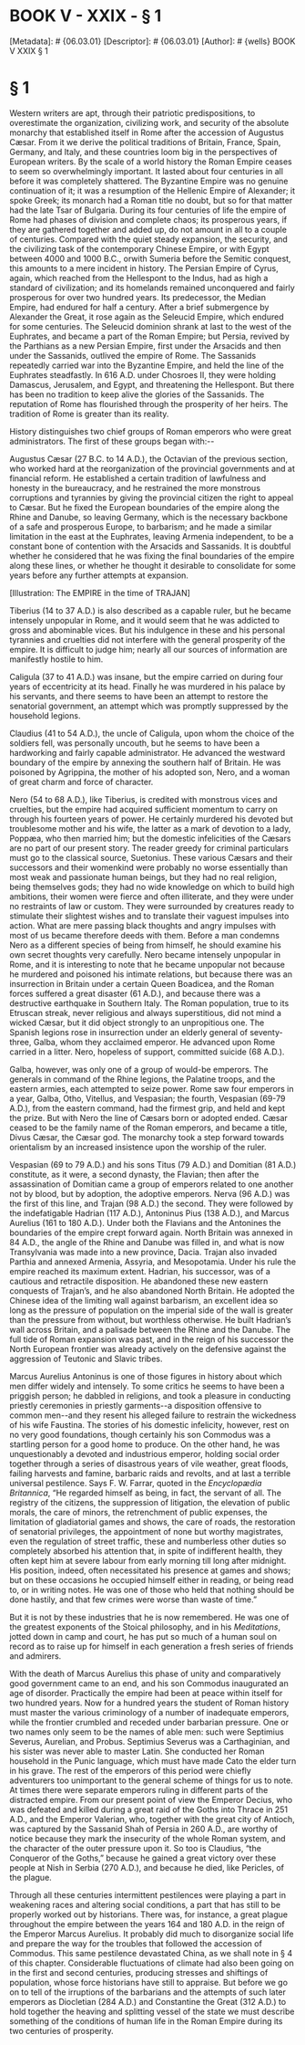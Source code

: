 # BOOK V - XXIX - § 1
[Metadata]: # {06.03.01}
[Descriptor]: # {06.03.01}
[Author]: # {wells}
BOOK V
XXIX
§ 1
# § 1
Western writers are apt, through their patriotic predispositions, to
overestimate the organization, civilizing work, and security of the absolute
monarchy that established itself in Rome after the accession of Augustus Cæsar.
From it we derive the political traditions of Britain, France, Spain, Germany,
and Italy, and these countries loom big in the perspectives of European
writers. By the scale of a world history the Roman Empire ceases to seem so
overwhelmingly important. It lasted about four centuries in all before it was
completely shattered. The Byzantine Empire was no genuine continuation of it;
it was a resumption of the Hellenic Empire of Alexander; it spoke Greek; its
monarch had a Roman title no doubt, but so for that matter had the late Tsar of
Bulgaria. During its four centuries of life the empire of Rome had phases of
division and complete chaos; its prosperous years, if they are gathered
together and added up, do not amount in all to a couple of centuries. Compared
with the quiet steady expansion, the security, and the civilizing task of the
contemporary Chinese Empire, or with Egypt between 4000 and 1000 B.C., orwith
Sumeria before the Semitic conquest, this amounts to a mere incident in
history. The Persian Empire of Cyrus, again, which reached from the Hellespont
to the Indus, had as high a standard of civilization; and its homelands
remained unconquered and fairly prosperous for over two hundred years. Its
predecessor, the Median Empire, had endured for half a century. After a brief
submergence by Alexander the Great, it rose again as the Seleucid Empire, which
endured for some centuries. The Seleucid dominion shrank at last to the west of
the Euphrates, and became a part of the Roman Empire; but Persia, revived by
the Parthians as a new Persian Empire, first under the Arsacids and then under
the Sassanids, outlived the empire of Rome. The Sassanids repeatedly carried
war into the Byzantine Empire, and held the line of the Euphrates steadfastly.
In 616 A.D. under Chosroes II, they were holding Damascus, Jerusalem, and
Egypt, and threatening the Hellespont. But there has been no tradition to keep
alive the glories of the Sassanids. The reputation of Rome has flourished
through the prosperity of her heirs. The tradition of Rome is greater than its
reality.

History distinguishes two chief groups of Roman emperors who were great
administrators. The first of these groups began with:--

Augustus Cæsar (27 B.C. to 14 A.D.), the Octavian of the previous section, who
worked hard at the reorganization of the provincial governments and at
financial reform. He established a certain tradition of lawfulness and honesty
in the bureaucracy, and he restrained the more monstrous corruptions and
tyrannies by giving the provincial citizen the right to appeal to Cæsar. But he
fixed the European boundaries of the empire along the Rhine and Danube, so
leaving Germany, which is the necessary backbone of a safe and prosperous
Europe, to barbarism; and he made a similar limitation in the east at the
Euphrates, leaving Armenia independent, to be a constant bone of contention
with the Arsacids and Sassanids. It is doubtful whether he considered that he
was fixing the final boundaries of the empire along these lines, or whether he
thought it desirable to consolidate for some years before any further attempts
at expansion.

[Illustration: The EMPIRE in the time of TRAJAN]

Tiberius (14 to 37 A.D.) is also described as a capable ruler, but he became
intensely unpopular in Rome, and it would seem that he was addicted to gross
and abominable vices. But his indulgence in these and his personal tyrannies
and cruelties did not interfere with the general prosperity of the empire. It
is difficult to judge him; nearly all our sources of information are manifestly
hostile to him.

Caligula (37 to 41 A.D.) was insane, but the empire carried on during four
years of eccentricity at its head. Finally he was murdered in his palace by his
servants, and there seems to have been an attempt to restore the senatorial
government, an attempt which was promptly suppressed by the household legions.

Claudius (41 to 54 A.D.), the uncle of Caligula, upon whom the choice of the
soldiers fell, was personally uncouth, but he seems to have been a hardworking
and fairly capable administrator. He advanced the westward boundary of the
empire by annexing the southern half of Britain. He was poisoned by Agrippina,
the mother of his adopted son, Nero, and a woman of great charm and force of
character.

Nero (54 to 68 A.D.), like Tiberius, is credited with monstrous vices and
cruelties, but the empire had acquired sufficient momentum to carry on through
his fourteen years of power. He certainly murdered his devoted but troublesome
mother and his wife, the latter as a mark of devotion to a lady, Poppæa, who
then married him; but the domestic infelicities of the Cæsars are no part of
our present story. The reader greedy for criminal particulars must go to the
classical source, Suetonius. These various Cæsars and their successors and
their womenkind were probably no worse essentially than most weak and
passionate human beings, but they had no real religion, being themselves gods;
they had no wide knowledge on which to build high ambitions, their women were
fierce and often illiterate, and they were under no restraints of law or
custom. They were surrounded by creatures ready to stimulate their slightest
wishes and to translate their vaguest impulses into action. What are mere
passing black thoughts and angry impulses with most of us became therefore
deeds with them. Before a man condemns Nero as a different species of being
from himself, he should examine his own secret thoughts very carefully. Nero
became intensely unpopular in Rome, and it is interesting to note that he
became unpopular not because he murdered and poisoned his intimate relations,
but because there was an insurrection in Britain under a certain Queen
Boadicea, and the Roman forces suffered a great disaster (61 A.D.), and because
there was a destructive earthquake in Southern Italy. The Roman population,
true to its Etruscan streak, never religious and always superstitious, did not
mind a wicked Cæsar, but it did object strongly to an unpropitious one. The
Spanish legions rose in insurrection under an elderly general of seventy-three,
Galba, whom they acclaimed emperor. He advanced upon Rome carried in a litter.
Nero, hopeless of support, committed suicide (68 A.D.).

Galba, however, was only one of a group of would-be emperors. The generals in
command of the Rhine legions, the Palatine troops, and the eastern armies, each
attempted to seize power. Rome saw four emperors in a year, Galba, Otho,
Vitellus, and Vespasian; the fourth, Vespasian (69-79 A.D.), from the eastern
command, had the firmest grip, and held and kept the prize. But with Nero the
line of Cæsars born or adopted ended. Cæsar ceased to be the family name of the
Roman emperors, and became a title, Divus Cæsar, the Cæsar god. The monarchy
took a step forward towards orientalism by an increased insistence upon the
worship of the ruler.

Vespasian (69 to 79 A.D.) and his sons Titus (79 A.D.) and Domitian (81 A.D.)
constitute, as it were, a second dynasty, the Flavian; then after the
assassination of Domitian came a group of emperors related to one another not
by blood, but by adoption, the adoptive emperors. Nerva (96 A.D.) was the first
of this line, and Trajan (98 A.D.) the second. They were followed by the
indefatigable Hadrian (117 A.D.), Antoninus Pius (138 A.D.), and Marcus
Aurelius (161 to 180 A.D.). Under both the Flavians and the Antonines the
boundaries of the empire crept forward again. North Britain was annexed in 84
A.D., the angle of the Rhine and Danube was filled in, and what is now
Transylvania was made into a new province, Dacia. Trajan also invaded Parthia
and annexed Armenia, Assyria, and Mesopotamia. Under his rule the empire
reached its maximum extent. Hadrian, his successor, was of a cautious and
retractile disposition. He abandoned these new eastern conquests of Trajan’s,
and he also abandoned North Britain. He adopted the Chinese idea of the
limiting wall against barbarism, an excellent idea so long as the pressure of
population on the imperial side of the wall is greater than the pressure from
without, but worthless otherwise. He built Hadrian’s wall across Britain, and a
palisade between the Rhine and the Danube. The full tide of Roman expansion was
past, and in the reign of his successor the North European frontier was already
actively on the defensive against the aggression of Teutonic and Slavic tribes.

Marcus Aurelius Antoninus is one of those figures in history about which men
differ widely and intensely. To some critics he seems to have been a priggish
person; he dabbled in religions, and took a pleasure in conducting priestly
ceremonies in priestly garments--a disposition offensive to common men--and
they resent his alleged failure to restrain the wickedness of his wife
Faustina. The stories of his domestic infelicity, however, rest on no very good
foundations, though certainly his son Commodus was a startling person for a
good home to produce. On the other hand, he was unquestionably a devoted and
industrious emperor, holding social order together through a series of
disastrous years of vile weather, great floods, failing harvests and famine,
barbaric raids and revolts, and at last a terrible universal pestilence. Says
F. W. Farrar, quoted in the _Encyclopædia Britannica_, “He regarded himself as
being, in fact, the servant of all. The registry of the citizens, the
suppression of litigation, the elevation of public morals, the care of minors,
the retrenchment of public expenses, the limitation of gladiatorial games and
shows, the care of roads, the restoration of senatorial privileges, the
appointment of none but worthy magistrates, even the regulation of street
traffic, these and numberless other duties so completely absorbed his attention
that, in spite of indifferent health, they often kept him at severe labour from
early morning till long after midnight. His position, indeed, often
necessitated his presence at games and shows; but on these occasions he
occupied himself either in reading, or being read to, or in writing notes. He
was one of those who held that nothing should be done hastily, and that few
crimes were worse than waste of time.”

But it is not by these industries that he is now remembered. He was one of the
greatest exponents of the Stoical philosophy, and in his _Meditations_, jotted
down in camp and court, he has put so much of a human soul on record as to
raise up for himself in each generation a fresh series of friends and admirers.

With the death of Marcus Aurelius this phase of unity and comparatively good
government came to an end, and his son Commodus inaugurated an age of disorder.
Practically the empire had been at peace within itself for two hundred years.
Now for a hundred years the student of Roman history must master the various
criminology of a number of inadequate emperors, while the frontier crumbled and
receded under barbarian pressure. One or two names only seem to be the names of
able men: such were Septimius Severus, Aurelian, and Probus. Septimius Severus
was a Carthaginian, and his sister was never able to master Latin. She
conducted her Roman household in the Punic language, which must have made Cato
the elder turn in his grave. The rest of the emperors of this period were
chiefly adventurers too unimportant to the general scheme of things for us to
note. At times there were separate emperors ruling in different parts of the
distracted empire. From our present point of view the Emperor Decius, who was
defeated and killed during a great raid of the Goths into Thrace in 251 A.D.,
and the Emperor Valerian, who, together with the great city of Antioch, was
captured by the Sassanid Shah of Persia in 260 A.D., are worthy of notice
because they mark the insecurity of the whole Roman system, and the character
of the outer pressure upon it. So too is Claudius, “the Conqueror of the
Goths,” because he gained a great victory over these people at Nish in Serbia
(270 A.D.), and because he died, like Pericles, of the plague.

Through all these centuries intermittent pestilences were playing a part in
weakening races and altering social conditions, a part that has still to be
properly worked out by historians. There was, for instance, a great plague
throughout the empire between the years 164 and 180 A.D. in the reign of the
Emperor Marcus Aurelius. It probably did much to disorganize social life and
prepare the way for the troubles that followed the accession of Commodus. This
same pestilence devastated China, as we shall note in § 4 of this chapter.
Considerable fluctuations of climate had also been going on in the first and
second centuries, producing stresses and shiftings of population, whose force
historians have still to appraise. But before we go on to tell of the
irruptions of the barbarians and the attempts of such later emperors as
Diocletian (284 A.D.) and Constantine the Great (312 A.D.) to hold together the
heaving and splitting vessel of the state we must describe something of the
conditions of human life in the Roman Empire during its two centuries of
prosperity.

